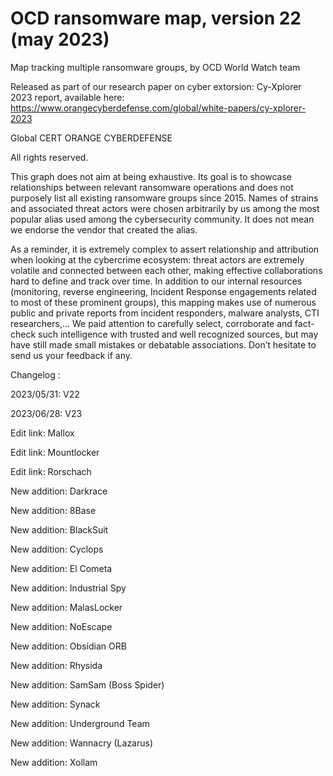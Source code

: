 # OCD ransomware map, version 22 (may 2023)
Map tracking multiple ransomware groups, by OCD World Watch team

Released as part of our research paper on cyber extorsion: Cy-Xplorer 2023 report, available here:
https://www.orangecyberdefense.com/global/white-papers/cy-xplorer-2023

Global CERT ORANGE CYBERDEFENSE

All rights reserved.

This graph does not aim at being exhaustive. Its goal is to showcase relationships between relevant ransomware operations and does not purposely list all existing ransomware groups since 2015. Names of strains and associated threat actors were chosen arbitrarily by us among the most popular alias used among the cybersecurity community. It does not mean we endorse the vendor that created the alias.

As a reminder, it is extremely complex to assert relationship and attribution when looking at the cybercrime ecosystem: threat actors are extremely volatile and connected between each other, making effective collaborations hard to define and track over time. 
In addition to our internal resources (monitoring, reverse engineering, Incident Response engagements related to most of these prominent groups), this mapping makes use of numerous public and private reports from incident responders, malware analysts, CTI researchers,… We paid attention to carefully select, corroborate and fact-check such intelligence with trusted and well recognized sources, but may have still made small mistakes or debatable associations. 
Don’t hesitate to send us your feedback if any.


Changelog :

2023/05/31: V22

2023/06/28: V23

Edit link: Mallox

Edit link: Mountlocker

Edit link: Rorschach

New addition: Darkrace

New addition: 8Base

New addition: BlackSuit

New addition: Cyclops

New addition: El Cometa

New addition: Industrial Spy

New addition: MalasLocker

New addition: NoEscape

New addition: Obsidian ORB

New addition: Rhysida

New addition: SamSam (Boss Spider)

New addition: Synack

New addition: Underground Team

New addition: Wannacry (Lazarus)

New addition: Xollam

